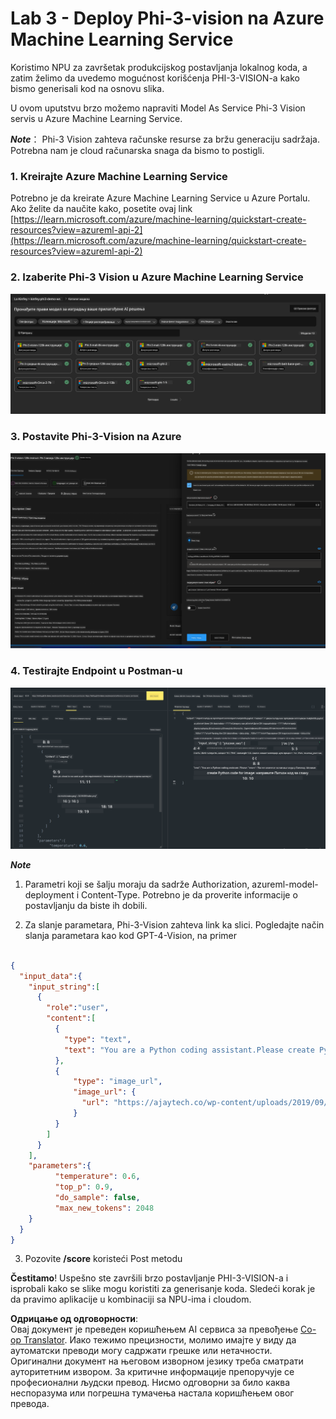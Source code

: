 <!--
CO_OP_TRANSLATOR_METADATA:
{
  "original_hash": "20cb4e6ac1686248e8be913ccf6c2bc2",
  "translation_date": "2025-05-09T19:30:27+00:00",
  "source_file": "md/02.Application/02.Code/Phi3/VSCodeExt/HOL/AIPC/03.DeployPhi3VisionOnAzure.md",
  "language_code": "sr"
}
-->
# **Lab 3 - Deploy Phi-3-vision na Azure Machine Learning Service**

Koristimo NPU za završetak produkcijskog postavljanja lokalnog koda, a zatim želimo da uvedemo mogućnost korišćenja PHI-3-VISION-a kako bismo generisali kod na osnovu slika.

U ovom uputstvu brzo možemo napraviti Model As Service Phi-3 Vision servis u Azure Machine Learning Service.

***Note***： Phi-3 Vision zahteva računske resurse za bržu generaciju sadržaja. Potrebna nam je cloud računarska snaga da bismo to postigli.


### **1. Kreirajte Azure Machine Learning Service**

Potrebno je da kreirate Azure Machine Learning Service u Azure Portalu. Ako želite da naučite kako, posetite ovaj link [https://learn.microsoft.com/azure/machine-learning/quickstart-create-resources?view=azureml-api-2](https://learn.microsoft.com/azure/machine-learning/quickstart-create-resources?view=azureml-api-2)


### **2. Izaberite Phi-3 Vision u Azure Machine Learning Service**

![Catalog](../../../../../../../../../translated_images/vison_catalog.e04e9e5f2b6ff115fff30e793e54e617da07251c7b192e1a68e6b050917f45aa.sr.png)


### **3. Postavite Phi-3-Vision na Azure**


![Deploy](../../../../../../../../../translated_images/vision_deploy.c0582d08b5d49675c643f3bedc04ae106957304f3cd4702406fa08bea80ba213.sr.png)


### **4. Testirajte Endpoint u Postman-u**


![Test](../../../../../../../../../translated_images/vision_test.fb4ff33607077153c7b5dcf37648dc5a9cb550824aeba89963e6b270314fc554.sr.png)


***Note***

1. Parametri koji se šalju moraju da sadrže Authorization, azureml-model-deployment i Content-Type. Potrebno je da proverite informacije o postavljanju da biste ih dobili.

2. Za slanje parametara, Phi-3-Vision zahteva link ka slici. Pogledajte način slanja parametara kao kod GPT-4-Vision, na primer

```json

{
  "input_data":{
    "input_string":[
      {
        "role":"user",
        "content":[ 
          {
            "type": "text",
            "text": "You are a Python coding assistant.Please create Python code for image "
          },
          {
              "type": "image_url",
              "image_url": {
                "url": "https://ajaytech.co/wp-content/uploads/2019/09/index.png"
              }
          }
        ]
      }
    ],
    "parameters":{
          "temperature": 0.6,
          "top_p": 0.9,
          "do_sample": false,
          "max_new_tokens": 2048
    }
  }
}

```

3. Pozovite **/score** koristeći Post metodu

**Čestitamo**! Uspešno ste završili brzo postavljanje PHI-3-VISION-a i isprobali kako se slike mogu koristiti za generisanje koda. Sledeći korak je da pravimo aplikacije u kombinaciji sa NPU-ima i cloudom.

**Одрицање од одговорности**:  
Овај документ је преведен коришћењем AI сервиса за превођење [Co-op Translator](https://github.com/Azure/co-op-translator). Иако тежимо прецизности, молимо имајте у виду да аутоматски преводи могу садржати грешке или нетачности. Оригинални документ на његовом изворном језику треба сматрати ауторитетним извором. За критичне информације препоручује се професионални људски превод. Нисмо одговорни за било каква неспоразума или погрешна тумачења настала коришћењем овог превода.